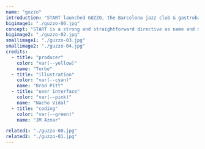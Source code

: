 ```yaml
---
name: "guzzo"
introduction: "START launched GUZZO, the Barcelona jazz club & gastrobar. A contest by art lovers, for art lovers, START connected established and emerging artists worldwide. The identity and website invite guests to interact with art and support freedom of expression."
bigimage1: "./guzzo-00.jpg"
concept: "START is a strong and straightforward directive as name and mission: Begin! Create! Bare walls and blank posters guided creatives to an interactive website with contest details. Photographers, graphic artists, and videographers competed and contributed to START, filling GUZZO with top quality artwork."
bigimage2: "./guzzo-02.jpg"
smallimage1: "./guzzo-03.jpg"
smallimage2: "./guzzo-04.jpg"
credits:
  - title: "producer"
    color: "var(--yellow)"
    name: "Torbe"
  - title: "illustration"
    color: "var(--cyan)"
    name: "Brad Pitt"
  - title: "user interface"
    color: "var(--pink)"
    name: "Nacho Vidal"
  - title: "coding"
    color: "var(--green)"
    name: "JM Aznar"

related1: "./guzzo-00.jpg"
related2: "./guzzo-01.jpg"
---
```

